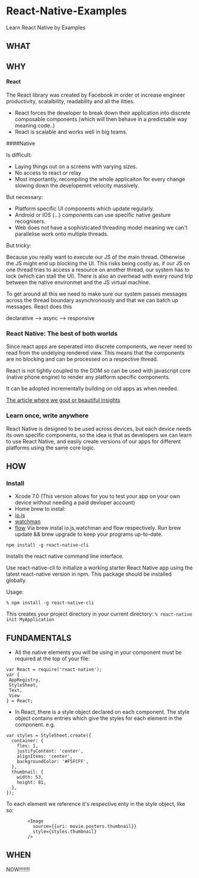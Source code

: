 # React-Native-Examples
Learn React Native by Examples

## WHAT



## WHY

#### React

The React library was created by Facebook in order ot increase engineer productivity, scalalbility, readability and all the ilities. 
* React forces the developer to break down their application into discrete composable components (which will then behave in a predictable way meaning code..)
* React is scalable and works well in big teams.

####Native 

Is difficult:

* Laying things out on a screens with varying sizes. 
* No access to react or relay
* Most importantly, recompiling the whole applicaiton for every change slowing down the developemnt velocity massively.

But necessary:

* Platform specific UI components which update regularly.
* Android or IOS (...) components can use specific native gesture recognisers.
* Web does not have a sophisticated threading model meaning we can't parallelise work onto multiple threads.


But tricky:

Because you really want to execute our JS of the main thread. Otherwise the JS might end up blocking the UI. This risks being costly as, if our JS on one thread tries to access a resource on another thread, our system has to lock (which can stall the UI). There is also an overhead with every round trip between the native environmet and the JS virtual machine. 

To get around all this we need to make sure our system passes messages across the thread boundary asynchronously and that we can batch up messages. React does this

declarative --> async --> responsive

### React Native: The best of both worlds

Since react apps are seperated into discrete components, we never need to read from the undelying rendered view. This means that the components are no blocking and can be processed on a respective thread. 

React is not tightly coupled to the DOM so can be used with javascript core (native phone engine) to render any platform specific components.

It can be adopted incrementally building on old apps as when needed.

[The article where we gout or beautiful insights](https://code.facebook.com/posts/1014532261909640/react-native-bringing-modern-web-techniques-to-mobile/)

### Learn once, write anywhere

React Native is designed to be used across devices, but each device needs its own specific components, so the idea is that as developers we can learn to use React Native, and easily create versions of our apps for different platforms using the same core logic.


## HOW

### Install

* Xcode 7.0 (This version allows for you to test your app on your own device without needing a paid devloper account)
* Home brew to instal:
 * [io.js](https://iojs.org/)
 * [watchman](https://facebook.github.io/watchman/docs/install.html)
 * [flow](http://flowtype.org/)
 Via brew instal io.js,watchman and flow respectively. Run brew update && brew upgrade to keep your programs  up-to-date.


```npm install -g react-native-cli``` 

Installs the react native command line interface. 

Use react-native-cli to initialize a working starter React Native app using the latest react-native version in npm. This package should be installed globally.

Usage:

```% npm install -g react-native-cli```

This creates your project directory in your current directory:
```% react-native init MyApplication```

## FUNDAMENTALS

* All the native elements you will be using in your component must be required at the top of your file:
``` 
var React = require('react-native');
var {
 AppRegistry,
 StyleSheet,
 Text,
 View
} = React; 
```

* In React, there is a style object declared on each component. The style object contains entries which give the styles for each element in the component. e.g.

```
var styles = StyleSheet.create({
  container: {
    flex: 1,
    justifyContent: 'center',
    alignItems: 'center',
    backgroundColor: '#F5FCFF',
  },
  thumbnail: {
    width: 53,
    height: 81,
  },
});
```

To each element we reference it's respective enty in the style object, like so:

```
        <Image
          source={{uri: movie.posters.thumbnail}}
          style={styles.thumbnail}
        />
```


## WHEN

NOW!!!!!!!
